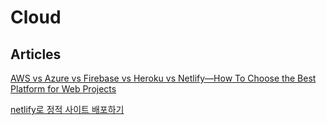 # Cloud

## Articles

[AWS vs Azure vs Firebase vs Heroku vs Netlify—How To Choose the Best Platform for Web Projects](https://medium.com/better-programming/aws-vs-azure-vs-firebase-vs-heroku-vs-netlify-how-to-choose-the-best-platform-for-web-projects-482d017de254)

[netlify로 정적 사이트 배포하기](https://blog.outsider.ne.kr/1417)
